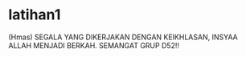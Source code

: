 # latihan1

(Hmas)
SEGALA YANG DIKERJAKAN DENGAN KEIKHLASAN, INSYAA ALLAH MENJADI BERKAH.
SEMANGAT GRUP D52!!
